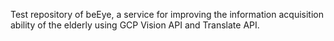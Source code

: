 Test repository of beEye, a service for improving the information acquisition ability of the elderly using GCP Vision API and Translate API.
